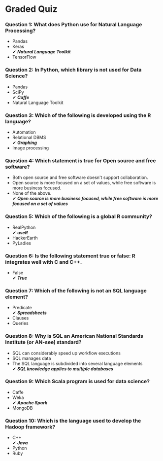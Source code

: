 # Graded Quiz

### Question 1: What does Python use for Natural Language Processing? <br>

* Pandas <br>
* Keras <br>
✔ ***Natural Language Toolkit***  <br>
* TensorFlow <br>

### Question 2: In Python, which library is not used for Data Science? <br>

* Pandas <br>
* SciPy <br>
✔ ***Caffe***  <br>
* Natural Language Toolkit <br>

### Question 3: Which of the following is developed using the R language?  <br>

* Automation <br>
* Relational DBMS <br>
✔ ***Graphing***  <br>
* Image processing <br>

### Question 4: Which statement is true for Open source and free software? <br>

* Both open source and free software doesn't support collaboration.  <br>
* Open source is more focused on a set of values, while free software is more business focused.   <br>
* None of the above. <br>
✔ ***Open source is more business focused, while free software is more focused on a set of values***  <br> 

### Question 5: Which of the following is a global R community?  <br>

* RealPython <br>
✔ ***useR***  <br>
* HackerEarth <br>
* PyLadies <br>

### Question 6: Is the following statement true or false: R integrates well with C and C++. <br> 

* False <br>
✔ ***True***  <br>

### Question 7: Which of the following is not an SQL language element? <br>

* Predicate <br>
✔ ***Spreadsheets***  <br>
* Clauses <br>
* Queries <br>

### Question 8: Why is SQL an American National Standards Institute (or AN-see) standard? <br>

* SQL can considerably speed up workflow executions <br>
* SQL manages data <br>
* The SQL language is subdivided into several language elements <br>
✔ ***SQL knowledge applies to multiple databases***  <br>

### Question 9: Which Scala program is used for data science? <br>

* Caffe <br>
* Weka <br>
✔ ***Apache Spark***  <br>
* MongoDB <br>

### Question 10: Which is the language used to develop the Hadoop framework? <br>

* C++ <br>
✔ ***Java*** <br>
* Python <br>
* Ruby <br>
